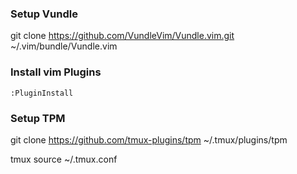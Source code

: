 ### Setup Vundle
git clone https://github.com/VundleVim/Vundle.vim.git ~/.vim/bundle/Vundle.vim

### Install vim Plugins
`:PluginInstall`

### Setup TPM
git clone https://github.com/tmux-plugins/tpm ~/.tmux/plugins/tpm

tmux source ~/.tmux.conf
